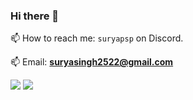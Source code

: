 ### Hi there 👋

[🔭 I’m currently working on: Implementing a programming language with Racket.]: #

📫 How to reach me: `suryapsp` on Discord.

📫 Email: **suryasingh2522@gmail.com**

[🌱 I’m currently learning: Racket]: #

[💬 Ask me about: Computer Science or Functional Programming.]: #

![](https://github-profile-summary-cards.vercel.app/api/cards/stats?username=suryapsp&theme=synthwave)
<img src="https://github-readme-streak-stats.herokuapp.com/?user=suryapsp&theme=synthwave" />


